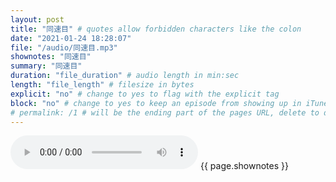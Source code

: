 ```yaml
---
layout: post
title: "同速目" # quotes allow forbidden characters like the colon
date: "2021-01-24 18:28:07"
file: "/audio/同速目.mp3"
shownotes: "同速目"
summary: "同速目"
duration: "file_duration" # audio length in min:sec
length: "file_length" # filesize in bytes
explicit: "no" # change to yes to flag with the explicit tag
block: "no" # change to yes to keep an episode from showing up in iTunes
# permalink: /1 # will be the ending part of the pages URL, delete to default to the title
---
```


<audio controls>
<source src="{{site.url}}{{site.baseurl}}{{ page.file }}" type="audio/x-mp3">
Your browser does not support the audio element.
</audio>
{{ page.shownotes }}
